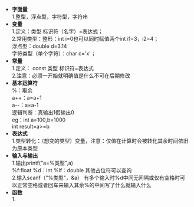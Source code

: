 - **字面量**  
   1.整型，浮点型，字符型，字符串  
- **变量**  
   1.定义：类型 标识符（名字）=表达式；  
   2.常用类型：整形：int i=0也可以同时赋值两个int i1=3，i2=4；  
            浮点型：double d=3.14    
            字符类型（单个字符）：char c='x'；  
- **常量**  
  1.定义： const 类型 标识符=表达式  
  2.注意：必须一开始就明确值是什么不可在后期修改   
- **基本运算符**   
   %：取余  
   a++：a=a+1  
   a--：a=a-1  
   逻辑判断：真输出1假输出0  
            eg：int a=100,b=1000  
               int result=a>=b  
- **表达式**   
   1.类型转化：（想变的类型）变量，注意：仅值在计算时会被转化其余时间依旧为原本类型   
- **输入与输出**   
   1.输出printf("a=%类型",a)   
     %f:float %d：int %lf：double 其他占位符可以查询   
   2.输入scanf（"%类型"，&a）  有多个输入时%d中间无间隔或仅有空格时可以正常空格或者回车来输入其余%的中间写了什么就输入什么   
- **函数**  
   1.  
     
